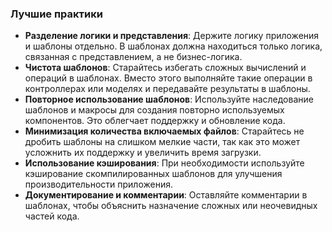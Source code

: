 <h3 id="Лучшиепрактики">Лучшие практики</h3>
<ul>
<li><strong>Разделение логики и представления</strong>: Держите логику приложения и шаблоны отдельно.
В шаблонах должна находиться только логика, связанная с представлением, а не бизнес-логика.</li>
<li><strong>Чистота шаблонов</strong>: Старайтесь избегать сложных вычислений и операций в шаблонах.
Вместо этого выполняйте такие операции в контроллерах или моделях и передавайте результаты в шаблоны.</li>
<li><strong>Повторное использование шаблонов</strong>: Используйте наследование шаблонов и макросы для создания повторно используемых компонентов.
Это облегчает поддержку и обновление кода.</li>
<li><strong>Минимизация количества включаемых файлов</strong>: Старайтесь не дробить шаблоны на слишком мелкие части,
так как это может усложнить их поддержку и увеличить время загрузки.</li>
<li><strong>Использование кэширования</strong>: При необходимости используйте кэширование скомпилированных шаблонов
для улучшения производительности приложения.</li>
<li><strong>Документирование и комментарии</strong>: Оставляйте комментарии в шаблонах, чтобы объяснить назначение сложных или неочевидных частей кода.</li>
</ul>